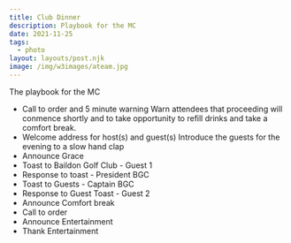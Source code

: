 ```yaml
---
title: Club Dinner
description: Playbook for the MC
date: 2021-11-25
tags:
  - photo
layout: layouts/post.njk
image: /img/w3images/ateam.jpg
---
```

The playbook for the MC

* Call to order and 5 minute warning
  Warn attendees that proceeding will conmence shortly and to take opportunity to refill drinks and take a comfort break.
* Welcome address for host(s) and guest(s)
  Introduce the guests for the evening to a slow hand clap
* Announce Grace
* Toast to Baildon Golf Club - Guest 1
* Response to toast - President BGC
* Toast to Guests - Captain BGC
* Response to Guest Toast - Guest 2
* Announce Comfort break
* Call to order
* Announce Entertainment
* Thank Entertainment